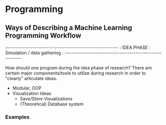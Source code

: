 # Programming


## Ways of Describing a Machine Learning Programming Workflow

:------------------------:-------------------------------
:  IDEA PHASE            : Simulation / data gathering  _:_
:------------------------:-------------------------------

How should one program during the idea phase of research? There are certain major
components/tools to utilize during research in order to "clearly" articulate ideas.

* Modular, OOP
* Visualization Ideas
  * Save/Store Visualizations
  * (Theoretical) Database system

### Examples






